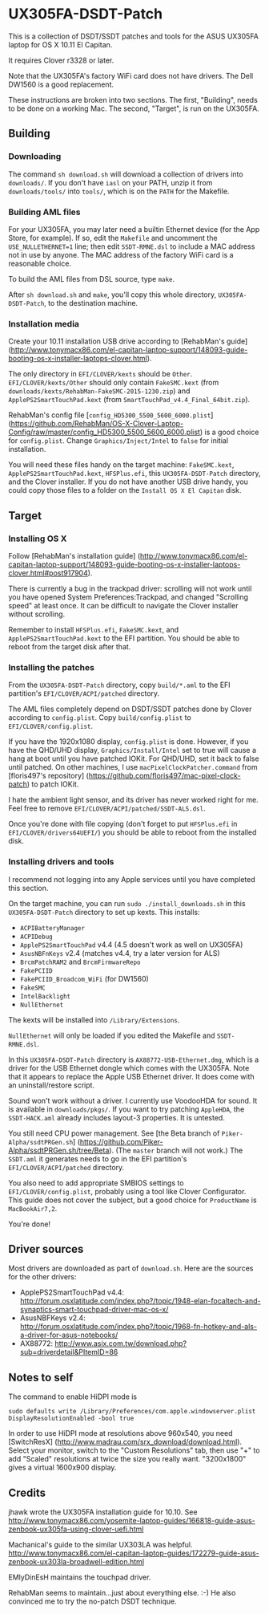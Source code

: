 # UX305FA-DSDT-Patch

This is a collection of DSDT/SSDT patches and tools for the ASUS UX305FA laptop for OS X 10.11 El Capitan.

It requires Clover r3328 or later.

Note that the UX305FA's factory WiFi card does not have drivers. The Dell DW1560 is a good replacement.

These instructions are broken into two sections. The first, "Building", needs to be done on a working Mac. The second, "Target", is run on the UX305FA.

## Building

### Downloading

The command `sh download.sh` will download a collection of drivers into `downloads/`. If you don't have `iasl` on your PATH, unzip it from `downloads/tools/` into `tools/`, which is on the `PATH` for the Makefile.

### Building AML files

For your UX305FA, you may later need a builtin Ethernet device (for the App Store, for example). If so, edit the `Makefile` and uncomment the `USE_NULLETHERNET=1` line; then edit `SSDT-RMNE.dsl` to include a MAC address not in use by anyone. The MAC address of the factory WiFi card is a reasonable choice.

To build the AML files from DSL source, type `make`.

After `sh download.sh` and `make`, you'll copy this whole directory, `UX305FA-DSDT-Patch`, to the destination machine.

### Installation media

Create your 10.11 installation USB drive according to [RehabMan's guide] (http://www.tonymacx86.com/el-capitan-laptop-support/148093-guide-booting-os-x-installer-laptops-clover.html).

The only directory in `EFI/CLOVER/kexts` should be `Other`. `EFI/CLOVER/kexts/Other` should only contain `FakeSMC.kext` (from `downloads/kexts/RehabMan-FakeSMC-2015-1230.zip`) and `ApplePS2SmartTouchPad.kext` (from `SmartTouchPad_v4.4_Final_64bit.zip`).

RehabMan's config file [`config_HD5300_5500_5600_6000.plist`] (https://github.com/RehabMan/OS-X-Clover-Laptop-Config/raw/master/config_HD5300_5500_5600_6000.plist) is a good choice for `config.plist`. Change `Graphics/Inject/Intel` to `false` for initial installation.

You will need these files handy on the target machine: `FakeSMC.kext`, `ApplePS2SmartTouchPad.kext`, `HFSPlus.efi`, this `UX305FA-DSDT-Patch` directory, and the Clover installer. If you do not have another USB drive handy, you could copy those files to a folder on the `Install OS X El Capitan` disk.

## Target

### Installing OS X

Follow [RehabMan's installation guide] (http://www.tonymacx86.com/el-capitan-laptop-support/148093-guide-booting-os-x-installer-laptops-clover.html#post917904).

There is currently a bug in the trackpad driver: scrolling will not work until you have opened System Preferences:Trackpad, and changed "Scrolling speed" at least once. It can be difficult to navigate the Clover installer without scrolling.

Remember to install `HFSPlus.efi`, `FakeSMC.kext`, and `ApplePS2SmartTouchPad.kext` to the EFI partition. You should be able to reboot from the target disk after that.

### Installing the patches

From the `UX305FA-DSDT-Patch` directory, copy `build/*.aml` to the EFI partition's `EFI/CLOVER/ACPI/patched` directory.

The AML files completely depend on DSDT/SSDT patches done by Clover according to `config.plist`. Copy `build/config.plist` to `EFI/CLOVER/config.plist`.

If you have the 1920x1080 display, `config.plist` is done. However, if you have the QHD/UHD display, `Graphics/Install/Intel` set to true will cause a hang at boot until you have patched IOKit. For QHD/UHD, set it back to false until patched. On other machines, I use `macPixelClockPatcher.command` from [floris497's repository] (https://github.com/floris497/mac-pixel-clock-patch) to patch IOKit.

I hate the ambient light sensor, and its driver has never worked right for me. Feel free to remove `EFI/CLOVER/ACPI/patched/SSDT-ALS.dsl`.

Once you're done with file copying (don't forget to put `HFSPlus.efi` in `EFI/CLOVER/drivers64UEFI/`) you should be able to reboot from the installed disk.

### Installing drivers and tools

I recommend not logging into any Apple services until you have completed this section.

On the target machine, you can run `sudo ./install_downloads.sh` in this `UX305FA-DSDT-Patch` directory to set up kexts. This installs:

* `ACPIBatteryManager`
* `ACPIDebug`
* `ApplePS2SmartTouchPad` v4.4 (4.5 doesn't work as well on UX305FA)
* `AsusNBFnKeys` v2.4 (matches v4.4, try a later version for ALS)
* `BrcmPatchRAM2` and `BrcmFirmwareRepo`
* `FakePCIID`
* `FakePCIID_Broadcom_WiFi` (for DW1560)
* `FakeSMC`
* `IntelBacklight`
* `NullEthernet`

The kexts will be installed into `/Library/Extensions`.

`NullEthernet` will only be loaded if you edited the Makefile and `SSDT-RMNE.dsl`.

In this `UX305FA-DSDT-Patch` directory is `AX88772-USB-Ethernet.dmg`, which is a driver for the USB Ethernet dongle which comes with the UX305FA. Note that it appears to replace the Apple USB Ethernet driver. It does come with an uninstall/restore script.

Sound won't work without a driver. I currently use VoodooHDA  for sound. It is available in `downloads/pkgs/`. If you want to try patching `AppleHDA`, the `SSDT-HACK.aml` already includes layout-3 properties. It is untested.

You still need CPU power management. See [the Beta branch of `Piker-Alpha/ssdtPRGen.sh`] (https://github.com/Piker-Alpha/ssdtPRGen.sh/tree/Beta). (The `master` branch will not work.) The `SSDT.aml` it generates needs to go in the EFI partition's `EFI/CLOVER/ACPI/patched` directory.

You also need to add appropriate SMBIOS settings to `EFI/CLOVER/config.plist`, probably using a tool like Clover Configurator. This guide does not cover the subject, but a good choice for `ProductName` is `MacBookAir7,2`.

You're done!

## Driver sources

Most drivers are downloaded as part of `download.sh`. Here are the sources for the other drivers:

* ApplePS2SmartTouchPad v4.4: http://forum.osxlatitude.com/index.php?/topic/1948-elan-focaltech-and-synaptics-smart-touchpad-driver-mac-os-x/
* AsusNBFKeys v2.4: http://forum.osxlatitude.com/index.php?/topic/1968-fn-hotkey-and-als-a-driver-for-asus-notebooks/
* AX88772: http://www.asix.com.tw/download.php?sub=driverdetail&PItemID=86

## Notes to self

The command to enable HiDPI mode is

```
sudo defaults write /Library/Preferences/com.apple.windowserver.plist DisplayResolutionEnabled -bool true
```

In order to use HiDPI mode at resolutions above 960x540, you need [SwitchResX] (http://www.madrau.com/srx_download/download.html). Select your monitor, switch to the "Custom Resolutions" tab, then use "+" to add "Scaled" resolutions at twice the size you really want. "3200x1800" gives a virtual 1600x900 display.

## Credits

jhawk wrote the UX305FA installation guide for 10.10. See http://www.tonymacx86.com/yosemite-laptop-guides/166818-guide-asus-zenbook-ux305fa-using-clover-uefi.html 

Machanical's guide to the similar UX303LA was helpful. http://www.tonymacx86.com/el-capitan-laptop-guides/172279-guide-asus-zenbook-ux303la-broadwell-edition.html

EMlyDinEsH maintains the touchpad driver.

RehabMan seems to maintain...just about everything else. :-) He also convinced me to try the no-patch DSDT technique.
